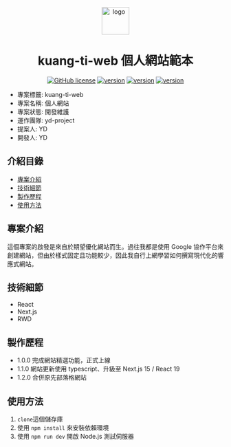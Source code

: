 <div align="center">
  <a href="https://www.kuang-ti.com">
    <picture>
      <img alt="logo" src="https://www.kuang-ti.com/images/logo.svg" height="64">
    </picture>
  </a>
  <h1>kuang-ti-web 個人網站範本</h1>
  <a href="https://github.com/yd-tw/kuang-ti-web/blob/main/LICENSE"><img alt="GitHub license" src="https://img.shields.io/badge/license-MIT-green"></a>
  <a href="https://github.com/yd-tw/kuang-ti-web/blob/main/package.json"><img alt="version" src="https://img.shields.io/badge/Next.js-15-blue"></a>
  <a href="https://github.com/yd-tw/kuang-ti-web/blob/main/package.json"><img alt="version" src="https://img.shields.io/badge/React-19-blue"></a>
  <a href="https://github.com/yd-tw/kuang-ti-web/blob/main/package.json"><img alt="version" src="https://img.shields.io/badge/TailwindCSS-4-blue"></a>
</div>

- 專案標籤: kuang-ti-web
- 專案名稱: 個人網站
- 專案狀態: 開發維護
- 運作團隊: yd-project
- 提案人: YD
- 開發人: YD

## 介紹目錄

- [專案介紹](#專案介紹)
- [技術細節](#技術細節)
- [製作歷程](#製作歷程)
- [使用方法](#使用方法)

## 專案介紹

這個專案的啟發是來自於期望優化網站而生。過往我都是使用 Google 協作平台來創建網站，但由於樣式固定且功能較少，因此我自行上網學習如何撰寫現代化的響應式網站。

## 技術細節

- React
- Next.js
- RWD

## 製作歷程

- 1.0.0 完成網站精選功能，正式上線
- 1.1.0 網站更新使用 typescript、升級至 Next.js 15 / React 19
- 1.2.0 合併原先部落格網站

## 使用方法

1. `clone`這個儲存庫
2. 使用 `npm install` 來安裝依賴環境
3. 使用 `npm run dev` 開啟 Node.js 測試伺服器
